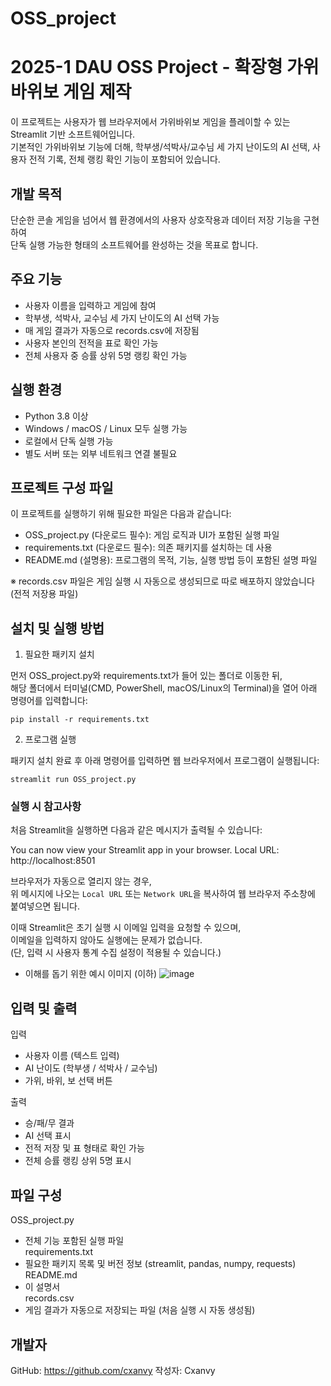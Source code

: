 # OSS_project
# 2025-1 DAU OSS Project - 확장형 가위바위보 게임 제작

이 프로젝트는 사용자가 웹 브라우저에서 가위바위보 게임을 플레이할 수 있는 Streamlit 기반 소프트웨어입니다.  
기본적인 가위바위보 기능에 더해, 학부생/석박사/교수님 세 가지 난이도의 AI 선택,
사용자 전적 기록, 전체 랭킹 확인 기능이 포함되어 있습니다.


## 개발 목적

단순한 콘솔 게임을 넘어서 웹 환경에서의 사용자 상호작용과 데이터 저장 기능을 구현하여  
단독 실행 가능한 형태의 소프트웨어를 완성하는 것을 목표로 합니다.

## 주요 기능

- 사용자 이름을 입력하고 게임에 참여
- 학부생, 석박사, 교수님 세 가지 난이도의 AI 선택 가능
- 매 게임 결과가 자동으로 records.csv에 저장됨
- 사용자 본인의 전적을 표로 확인 가능
- 전체 사용자 중 승률 상위 5명 랭킹 확인 가능

## 실행 환경

- Python 3.8 이상
- Windows / macOS / Linux 모두 실행 가능
- 로컬에서 단독 실행 가능
- 별도 서버 또는 외부 네트워크 연결 불필요

## 프로젝트 구성 파일

이 프로젝트를 실행하기 위해 필요한 파일은 다음과 같습니다:

- OSS_project.py (다운로드 필수): 게임 로직과 UI가 포함된 실행 파일
- requirements.txt (다운로드 필수): 의존 패키지를 설치하는 데 사용
- README.md (설명용): 프로그램의 목적, 기능, 실행 방법 등이 포함된 설명 파일

※ records.csv 파일은 게임 실행 시 자동으로 생성되므로 따로 배포하지 않았습니다 (전적 저장용 파일)


## 설치 및 실행 방법

1. 필요한 패키지 설치

먼저 OSS_project.py와 requirements.txt가 들어 있는 폴더로 이동한 뒤,  
해당 폴더에서 터미널(CMD, PowerShell, macOS/Linux의 Terminal)을 열어 아래 명령어를 입력합니다:

```
pip install -r requirements.txt
```

2. 프로그램 실행

패키지 설치 완료 후 아래 명령어를 입력하면 웹 브라우저에서 프로그램이 실행됩니다:

```
streamlit run OSS_project.py
```

### 실행 시 참고사항

처음 Streamlit을 실행하면 다음과 같은 메시지가 출력될 수 있습니다:

You can now view your Streamlit app in your browser.
Local URL: http://localhost:8501


브라우저가 자동으로 열리지 않는 경우,  
위 메시지에 나오는 `Local URL` 또는 `Network URL`을 복사하여 웹 브라우저 주소창에 붙여넣으면 됩니다.

이때 Streamlit은 초기 실행 시 이메일 입력을 요청할 수 있으며,  
이메일을 입력하지 않아도 실행에는 문제가 없습니다.  
(단, 입력 시 사용자 통계 수집 설정이 적용될 수 있습니다.)

- 이해를 돕기 위한 예시 이미지 (이하)
![image](https://github.com/user-attachments/assets/4d2ee5be-bbb6-4e2e-9632-960d1186557f)


## 입력 및 출력

입력  
- 사용자 이름 (텍스트 입력)  
- AI 난이도 (학부생 / 석박사 / 교수님)  
- 가위, 바위, 보 선택 버튼

출력  
- 승/패/무 결과  
- AI 선택 표시  
- 전적 저장 및 표 형태로 확인 가능  
- 전체 승률 랭킹 상위 5명 표시

## 파일 구성

OSS_project.py  
  - 전체 기능 포함된 실행 파일  
requirements.txt  
  - 필요한 패키지 목록 및 버전 정보 (streamlit, pandas, numpy, requests)  
README.md  
  - 이 설명서  
records.csv  
  - 게임 결과가 자동으로 저장되는 파일 (처음 실행 시 자동 생성됨)

## 개발자

GitHub: https://github.com/cxanvy 
작성자: Cxanvy
